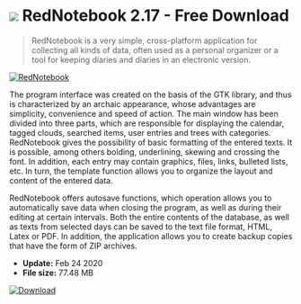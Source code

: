 # ![](https://cdn.softexe.net/static/icon/win.gif) RedNotebook 2.17 - Free Download

> RedNotebook is a very simple, cross-platform application for collecting all kinds of data, often used as a personal organizer or a tool for keeping diaries and diaries in an electronic version.

[![RedNotebook](https://gallery.dpcdn.pl/imgc/Tools/2709/g_-_420x350_1.5_-_x20110421140911_00.png)](https://softexe.net/win/business/organizer/rednotebook:hfcR.html)

The program interface was created on the basis of the GTK library, and thus is characterized by an archaic appearance, whose advantages are simplicity, convenience and speed of action. The main window has been divided into three parts, which are responsible for displaying the calendar, tagged clouds, searched items, user entries and trees with categories. RedNotebook gives the possibility of basic formatting of the entered texts. It is possible, among others bolding, underlining, skewing and crossing the font. In addition, each entry may contain graphics, files, links, bulleted lists, etc. In turn, the template function allows you to organize the layout and content of the entered data.
 
 RedNotebook offers autosave functions, which operation allows you to automatically save data when closing the program, as well as during their editing at certain intervals. Both the entire contents of the database, as well as texts from selected days can be saved to the text file format, HTML, Latex or PDF. In addition, the application allows you to create backup copies that have the form of ZIP archives.


- **Update:** Feb 24 2020
- **File size:** 77.48 MB

[![Download](https://cdn.softexe.net/static/img/download.png)](https://softexe.net/win/business/organizer/rednotebook:hfcR.html)


